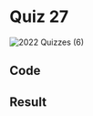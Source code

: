 # Quiz 27

![2022  Quizzes (6)](https://user-images.githubusercontent.com/112055062/204743870-9f314472-802f-4e79-b076-09646dabd2f5.jpg)

## Code

## Result
 
